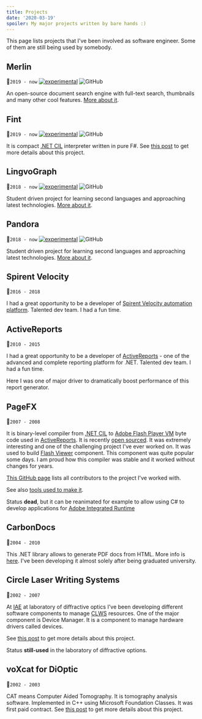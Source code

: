 ```yaml
---
title: Projects
date: '2020-03-19'
spoiler: My major projects written by bare hands :)
---
```


This page lists projects that I've been involved as software engineer.
Some of them are still being used by somebody.

## Merlin
:calendar:<span class="calendar">`2019 - now`</span>
[![experimental](http://badges.github.io/stability-badges/dist/experimental.svg)](/merlin)
![GitHub](https://img.shields.io/github/license/sergeyt/pandora?style=flat-square)

An open-source document search engine with full-text search, thumbnails and many other cool features. [More about it](/merlin).

## Fint
:calendar:<span class="calendar">`2019 - now`</span>
[![experimental](http://badges.github.io/stability-badges/dist/experimental.svg)](/fint)
![GitHub](https://img.shields.io/github/license/sergeyt/fint?style=flat-square)

It is compact [.NET CIL](https://en.wikipedia.org/wiki/Common_Intermediate_Language) interpreter written in pure F#.
See [this post](/fint) to get more details about this project.

## LingvoGraph
:calendar:<span class="calendar">`2018 - now`</span>
[![experimental](http://badges.github.io/stability-badges/dist/experimental.svg)](/lingvograph)
![GitHub](https://img.shields.io/github/license/sergeyt/pandora?style=flat-square)

Student driven project for learning second languages and approaching latest technologies. [More about it](/lingvograph).

## Pandora
:calendar:<span class="calendar">`2018 - now`</span>
[![experimental](http://badges.github.io/stability-badges/dist/experimental.svg)](/pandora)
![GitHub](https://img.shields.io/github/license/sergeyt/pandora?style=flat-square)

Student driven project for learning second languages and approaching latest technologies. [More about it](/pandora).

## Spirent Velocity
:calendar:<span class="calendar">`2016 - 2018`</span>

I had a great opportunity to be a developer of [Spirent Velocity automation platform](/velocity). Talented dev team. I had a fun time.

## ActiveReports
:calendar:<span class="calendar">`2010 - 2015`</span>

I had a great opportunity to be a developer of [ActiveReports](activereports) - one of the advanced and complete reporting platform for .NET. Talented dev team. I had a fun time.

Here I was one of major driver to dramatically boost performance of this report generator.

## PageFX
:calendar:<span class="calendar">`2007 - 2008`</span>

It is binary-level compiler from [.NET CIL](https://en.wikipedia.org/wiki/Common_Intermediate_Language) to [Adobe Flash Player VM](https://www.adobe.com/content/dam/acom/en/devnet/pdf/avm2overview.pdf) byte code used in [ActiveReports](https://www.grapecity.com/activereports).
It is recently [open sourced](/flash-viewer-story).
It was extremely interesting and one of the challenging project I've ever worked on.
It was used to build [Flash Viewer](http://help.grapecity.com/activereports/webhelp/Legacy/ActiveReports6/topic124.html) component. This component was quite popular some days.
I am proud how this compiler was stable and it worked without changes for years.

[This GitHub page](https://github.com/GrapeCity/pagefx) lists all contributors to the project I've worked with.

See also [tools used to make it](/pagefx).

Status **dead**, but it can be reanimated for example to allow using C# to develop applications for [Adobe Integrated Runtime](https://get.adobe.com/air/)

## CarbonDocs
:calendar:<span class="calendar">`2004 - 2010`</span>

This .NET library allows to generate PDF docs from HTML. More info is [here](https://carbondocs.windows10compatible.com/).
I've been developing it almost solely after being graduated university.

## Circle Laser Writing Systems
:calendar:<span class="calendar">`2002 - 2007`</span>

At [IAE](https://www.iae.nsk.su/en/) at laboratory of diffractive optics I've been developing different software components to manage [CLWS](http://denktech.com/img/pclws300.jpg) resources. One of the major component is Device Manager. It is a component to manage hardware drivers called devices.

See [this post](/clws) to get more details about this project.

Status **still-used** in the laboratory of diffractive options.

## voXcat for DiOptic
:calendar:<span class="calendar">`2002 - 2003`</span>

CAT means Computer Aided Tomography. It is tomography analysis software.
Implemented in C++ using Microsoft Foundation Classes.
It was first paid contract.
See [this post](/voxcat) to get more details about this project.
